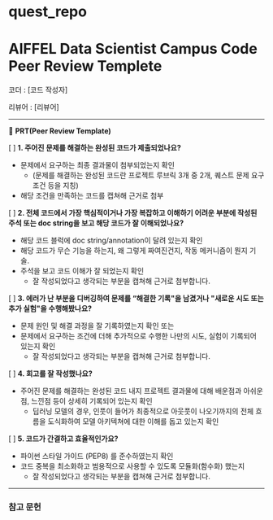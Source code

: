 # quest_repo

# AIFFEL Data Scientist Campus Code Peer Review Templete

코더 : [코드 작성자]

리뷰어 : [리뷰어]

---

🔑 **PRT(Peer Review Template)**

[ ]  **1. 주어진 문제를 해결하는 완성된 코드가 제출되었나요?**
- 문제에서 요구하는 최종 결과물이 첨부되었는지 확인
	- (문제를 해결하는 완성된 코드란 프로젝트 루브릭 3개 중 2개, 퀘스트 문제 요구조건 등을 지칭)
- 해당 조건을 만족하는 코드를 캡쳐해 근거로 첨부
    
[ ]  **2. 전체 코드에서 가장 핵심적이거나 가장 복잡하고 이해하기 어려운 부분에 작성된 
	주석 또는 doc string을 보고 해당 코드가 잘 이해되었나요?**
- 해당 코드 블럭에 doc string/annotation이 달려 있는지 확인
- 해당 코드가 무슨 기능을 하는지, 왜 그렇게 짜여진건지, 작동 메커니즘이 뭔지 기술.
- 주석을 보고 코드 이해가 잘 되었는지 확인
	- 잘 작성되었다고 생각되는 부분을 캡쳐해 근거로 첨부합니다.
        
[ ]  **3. 에러가 난 부분을 디버깅하여 문제를 “해결한 기록"을 남겼거나 "새로운 시도 
또는 추가 실험"을 수행해봤나요?**
- 문제 원인 및 해결 과정을 잘 기록하였는지 확인 또는
- 문제에서 요구하는 조건에 더해 추가적으로 수행한 나만의 시도, 실험이 기록되어 있는지 확인
	- 잘 작성되었다고 생각되는 부분을 캡쳐해 근거로 첨부합니다.
        
[ ]  **4. 회고를 잘 작성했나요?**
- 주어진 문제를 해결하는 완성된 코드 내지 프로젝트 결과물에 대해 배운점과 아쉬운점, 느낀점 등이 상세히 기록되어 있는지 확인
    - 딥러닝 모델의 경우, 인풋이 들어가 최종적으로 아웃풋이 나오기까지의 전체 흐름을 도식화하여 모델 아키텍쳐에 대한 이해를 돕고 있는지 확인

[ ]  **5. 코드가 간결하고 효율적인가요?**
- 파이썬 스타일 가이드 (PEP8) 를 준수하였는지 확인
- 코드 중복을 최소화하고 범용적으로 사용할 수 있도록 모듈화(함수화) 했는지
	- 잘 작성되었다고 생각되는 부분을 캡쳐해 근거로 첨부합니다.

---
### 참고 문헌
